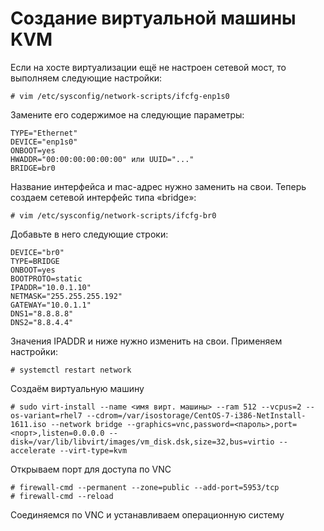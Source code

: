 # Создание виртуальной машины KVM

Если на хосте виртуализации ещё не настроен сетевой мост, то выполняем следующие настройки:

    # vim /etc/sysconfig/network-scripts/ifcfg-enp1s0
    
Замените его содержимое на следующие параметры:

    TYPE="Ethernet"
    DEVICE="enp1s0"
    ONBOOT=yes
    HWADDR="00:00:00:00:00:00" или UUID="..."
    BRIDGE=br0

Название интерфейса и mac-адрес нужно заменить на свои. Теперь создаем сетевой интерфейс типа «bridge»:

    # vim /etc/sysconfig/network-scripts/ifcfg-br0
    
Добавьте в него следующие строки:

    DEVICE="br0"
    TYPE=BRIDGE
    ONBOOT=yes
    BOOTPROTO=static
    IPADDR="10.0.1.10"
    NETMASK="255.255.255.192"
    GATEWAY="10.0.1.1"
    DNS1="8.8.8.8"
    DNS2="8.8.4.4"

Значения IPADDR и ниже нужно изменить на свои. Применяем настройки:

    # systemctl restart network

Создаём виртуальную машину

    # sudo virt-install --name <имя вирт. машины> --ram 512 --vcpus=2 --os-variant=rhel7 --cdrom=/var/isostorage/CentOS-7-i386-NetInstall-1611.iso --network bridge --graphics=vnc,password=<пароль>,port=<порт>,listen=0.0.0.0 --disk=/var/lib/libvirt/images/vm_disk.dsk,size=32,bus=virtio --accelerate --virt-type=kvm

Открываем порт для доступа по VNC

    # firewall-cmd --permanent --zone=public --add-port=5953/tcp
    # firewall-cmd --reload

Соединяемся по VNC и устанавливаем операционную систему
